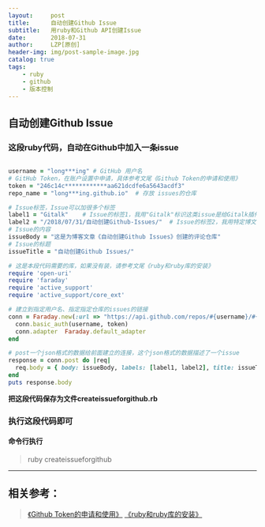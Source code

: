 ```yaml
---
layout:     post
title:      自动创建Github Issue
subtitle:   用ruby和Github API创建Issue
date:       2018-07-31
author:     LZP[原创]
header-img: img/post-sample-image.jpg
catalog: true
tags:
    - ruby
    - github
    - 版本控制
---
```


## 自动创建Github Issue

### 这段ruby代码，自动在Github中加入一条issue

```ruby

username = "long***ing" # GitHub 用户名
# GitHub Token，在账户设置中申请，具体参考文尾《Github Token的申请和使用》
token = "246c14c************aa621dcdfe6a5643acdf3"   
repo_name = "long***ing.github.io"  # 存放 issues的仓库

# Issue标签，Issue可以加很多个标签
label1 = "Gitalk"    # Issue的标签1，我用"Gitalk"标识这类issue是给Gitalk插件使用的
label2 = "/2018/07/31/自动创建Github-Issues/"  # Issue的标签2，我用特定博文的pathname作标签，让issue和博文对应
# Issue的内容
issueBody = "这是为博客文章《自动创建Github Issues》创建的评论仓库" 
# Issue的标题
issueTitle = "自动创建Github Issues/"

# 这是本段代码需要的库，如果没有装，请参考文尾《ruby和ruby库的安装》
require 'open-uri'
require 'faraday'
require 'active_support'
require 'active_support/core_ext'

# 建立到指定用户名、指定指定仓库的issues的链接
conn = Faraday.new(:url => "https://api.github.com/repos/#{username}/#{repo_name}/issues") do |conn|
  conn.basic_auth(username, token)
  conn.adapter  Faraday.default_adapter
end

# post一个json格式的数据给前面建立的连接，这个json格式的数据描述了一个issue
response = conn.post do |req|
  req.body = { body: issueBody, labels: [label1, label2], title: issueTitle }.to_json
end
puts response.body

```
**把这段代码保存为文件createissueforgithub.rb**

### 执行这段代码即可

#### 命令行执行
>ruby createissueforgithub

----

## 相关参考：
>[《Github Token的申请和使用》](https://longzeping.github.io/2018-08-01-Github-Token的申请和使用/)
>[《ruby和ruby库的安装》](https://longzeping.github.io/2018-08-01-ruby和ruby库的安装/)